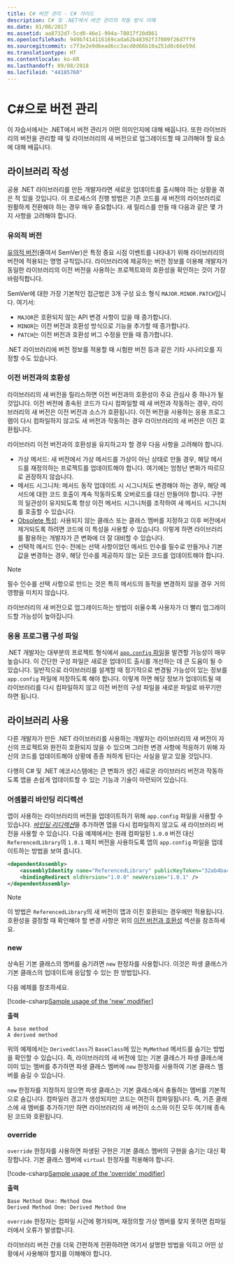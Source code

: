 ```yaml
---
title: C# 버전 관리 - C# 가이드
description: C# 및 .NET에서 버전 관리의 작동 방식 이해
ms.date: 01/08/2017
ms.assetid: aa8732d7-5cd0-46e1-994a-78017f20d861
ms.openlocfilehash: 949b7414116169cada62b48392f37809f26d7ff9
ms.sourcegitcommit: c7f3e2e9d6ead6cc3acd0d66b10a251d0c66e59d
ms.translationtype: HT
ms.contentlocale: ko-KR
ms.lasthandoff: 09/08/2018
ms.locfileid: "44185760"
---
```

# <a name="versioning-in-c"></a>C#으로 버전 관리 #

이 자습서에서는 .NET에서 버전 관리가 어떤 의미인지에 대해 배웁니다. 또한 라이브러리의 버전을 관리할 때 및 라이브러리의 새 버전으로 업그레이드할 때 고려해야 할 요소에 대해 배웁니다.

## <a name="authoring-libraries"></a>라이브러리 작성

공용 .NET 라이브러리를 만든 개발자라면 새로운 업데이트를 출시해야 하는 상황을 겪은 적 있을 것입니다. 이 프로세스의 진행 방법은 기존 코드를 새 버전의 라이브러리로 원활하게 전환해야 하는 경우 매우 중요합니다. 새 릴리스를 만들 때 다음과 같은 몇 가지 사항을 고려해야 합니다.

### <a name="semantic-versioning"></a>유의적 버전

[유의적 버전](http://semver.org/)(줄여서 SemVer)은 특정 중요 시점 이벤트를 나타내기 위해 라이브러리의 버전에 적용되는 명명 규칙입니다.
라이브러리에 제공하는 버전 정보를 이용해 개발자가 동일한 라이브러리의 이전 버전을 사용하는 프로젝트와의 호환성을 확인하는 것이 가장 바람직합니다.

SemVer에 대한 가장 기본적인 접근법은 3개 구성 요소 형식 `MAJOR.MINOR.PATCH`입니다. 여기서:

* `MAJOR`은 호환되지 않는 API 변경 사항이 있을 때 증가합니다.
* `MINOR`는 이전 버전과 호환성 방식으로 기능을 추가할 때 증가합니다.
* `PATCH`는 이전 버전과 호환성 버그 수정을 만들 때 증가합니다.

.NET 라이브러리에 버전 정보를 적용할 때 시험판 버전 등과 같은 기타 시나리오를 지정할 수도 있습니다.

### <a name="backwards-compatibility"></a>이전 버전과의 호환성

라이브러리의 새 버전을 릴리스하면 이전 버전과의 호환성이 주요 관심사 중 하나가 될 것입니다.
이전 버전에 종속된 코드가 다시 컴파일할 때 새 버전과 작동하는 경우, 라이브러리의 새 버전은 이전 버전과 소스가 호환됩니다. 이전 버전을 사용하는 응용 프로그램이 다시 컴파일하지 않고도 새 버전과 작동하는 경우 라이브러리의 새 버전은 이진 호환됩니다.

라이브러리 이전 버전과의 호환성을 유지하고자 할 경우 다음 사항을 고려해야 합니다.

* 가상 메서드: 새 버전에서 가상 메서드를 가상이 아닌 상태로 만들 경우, 해당 메서드를 재정의하는 프로젝트를 업데이트해야 합니다. 여기에는 엄청난 변화가 따르므로 권장하지 않습니다.
* 메서드 시그니처: 메서드 동작 업데이트 시 시그니처도 변경해야 하는 경우, 해당 메서드에 대한 코드 호출이 계속 작동하도록 오버로드를 대신 만들어야 합니다.
구현의 일관성이 유지되도록 항상 이전 메서드 시그니처를 조작하여 새 메서드 시그니처를 호출할 수 있습니다.
* [Obsolete 특성](programming-guide/concepts/attributes/common-attributes.md#Obsolete): 사용되지 않는 클래스 또는 클래스 멤버를 지정하고 이후 버전에서 제거되도록 하려면 코드에 이 특성을 사용할 수 있습니다.
이렇게 하면 라이브러리를 활용하는 개발자가 큰 변화에 더 잘 대비할 수 있습니다.
* 선택적 메서드 인수: 전에는 선택 사항이었던 메서드 인수를 필수로 만들거나 기본값을 변경하는 경우, 해당 인수를 제공하지 않는 모든 코드를 업데이트해야 합니다.
> [!NOTE]
> 필수 인수를 선택 사항으로 만드는 것은 특히 메서드의 동작을 변경하지 않을 경우 거의 영향을 미치지 않습니다.

라이브러리의 새 버전으로 업그레이드하는 방법이 쉬울수록 사용자가 더 빨리 업그레이드할 가능성이 높아집니다.

### <a name="application-configuration-file"></a>응용 프로그램 구성 파일

.NET 개발자는 대부분의 프로젝트 형식에서 [`app.config` 파일](../framework/configure-apps/file-schema/index.md)을 발견할 가능성이 매우 높습니다.
이 간단한 구성 파일은 새로운 업데이트 출시를 개선하는 데 큰 도움이 될 수 있습니다. 일반적으로 라이브러리를 설계할 때 정기적으로 변경될 가능성이 있는 정보를 `app.config` 파일에 저장하도록 해야 합니다. 이렇게 하면 해당 정보가 업데이트될 때 라이브러리를 다시 컴파일하지 않고 이전 버전의 구성 파일을 새로운 파일로 바꾸기만 하면 됩니다.

## <a name="consuming-libraries"></a>라이브러리 사용

다른 개발자가 만든 .NET 라이브러리를 사용하는 개발자는 라이브러리의 새 버전이 자신의 프로젝트와 완전히 호환되지 않을 수 있으며 그러한 변경 사항에 적응하기 위해 자신의 코드를 업데이트해야 상황에 종종 처하게 된다는 사실을 알고 있을 것입니다.

다행히 C# 및 .NET 에코시스템에는 큰 변화가 생긴 새로운 라이브러리 버전과 작동하도록 앱을 손쉽게 업데이트할 수 있는 기능과 기술이 마련되어 있습니다.

### <a name="assembly-binding-redirection"></a>어셈블리 바인딩 리디렉션

앱이 사용하는 라이브러리의 버전을 업데이트하기 위해 `app.config` 파일을 사용할 수 있습니다. [*바인딩 리디렉션*](../framework/configure-apps/redirect-assembly-versions.md)을 추가하면 앱을 다시 컴파일하지 않고도 새 라이브러리 버전을 사용할 수 있습니다. 다음 예제에서는 원래 컴파일된 `1.0.0` 버전 대신 `ReferencedLibrary`의 `1.0.1` 패치 버전을 사용하도록 앱의 `app.config` 파일을 업데이트하는 방법을 보여 줍니다.

```xml
<dependentAssembly>
    <assemblyIdentity name="ReferencedLibrary" publicKeyToken="32ab4ba45e0a69a1" culture="en-us" />
    <bindingRedirect oldVersion="1.0.0" newVersion="1.0.1" />
</dependentAssembly>
```

> [!NOTE]
> 이 방법은 `ReferencedLibrary`의 새 버전이 앱과 이진 호환되는 경우에만 적용됩니다.
> 호환성을 결정할 때 확인해야 할 변경 사항은 위의 [이전 버전과 호환성](#backwards-compatibility) 섹션을 참조하세요.

### <a name="new"></a>new

상속된 기본 클래스의 멤버를 숨기려면 `new` 한정자를 사용합니다. 이것은 파생 클래스가 기본 클래스의 업데이트에 응답할 수 있는 한 방법입니다.

다음 예제를 참조하세요.

[!code-csharp[Sample usage of the 'new' modifier](../../samples/csharp/versioning/new/Program.cs#sample)]

**출력**

```
A base method
A derived method
```

위의 예제에서는 `DerivedClass`가 `BaseClass`에 있는 `MyMethod` 메서드를 숨기는 방법을 확인할 수 있습니다.
즉, 라이브러리의 새 버전에 있는 기본 클래스가 파생 클래스에 이미 있는 멤버를 추가하면 파생 클래스 멤버에 `new` 한정자를 사용하여 기본 클래스 멤버를 숨길 수 있습니다.

`new` 한정자를 지정하지 않으면 파생 클래스는 기본 클래스에서 충돌하는 멤버를 기본적으로 숨깁니다. 컴파일러 경고가 생성되지만 코드는 여전히 컴파일됩니다. 즉, 기존 클래스에 새 멤버를 추가하기만 하면 라이브러리의 새 버전이 소스와 이진 모두 여기에 종속된 코드와 호환됩니다.

### <a name="override"></a>override

`override` 한정자를 사용하면 파생된 구현은 기본 클래스 멤버의 구현을 숨기는 대신 확장합니다. 기본 클래스 멤버에 `virtual` 한정자를 적용해야 합니다.

[!code-csharp[Sample usage of the 'override' modifier](../../samples/csharp/versioning/override/Program.cs#sample)]

**출력**

```
Base Method One: Method One
Derived Method One: Derived Method One
```

`override` 한정자는 컴파일 시간에 평가되며, 재정의할 가상 멤버를 찾지 못하면 컴파일러에서 오류가 발생합니다.

라이브러리 버전 간을 더욱 간편하게 전환하려면 여기서 설명한 방법을 익히고 어떤 상황에서 사용해야 할지를 이해해야 합니다.
